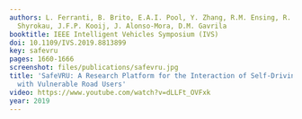 ```yaml
---
authors: L. Ferranti, B. Brito, E.A.I. Pool, Y. Zhang, R.M. Ensing, R. Happee, B.
  Shyrokau, J.F.P. Kooij, J. Alonso-Mora, D.M. Gavrila
booktitle: IEEE Intelligent Vehicles Symposium (IVS)
doi: 10.1109/IVS.2019.8813899
key: safevru
pages: 1660-1666
screenshot: files/publications/safevru.jpg
title: 'SafeVRU: A Research Platform for the Interaction of Self-Driving Vehicles
  with Vulnerable Road Users'
video: https://www.youtube.com/watch?v=dLLFt_OVFxk
year: 2019
---
```


